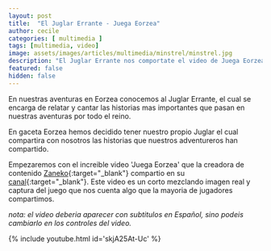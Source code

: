 ```yaml
---
layout: post
title:  "El Juglar Errante - Juega Eorzea"
author: cecile
categories: [ multimedia ]
tags: [multimedia, video]
image: assets/images/articles/multimedia/minstrel/minstrel.jpg
description: "El Juglar Errante nos comportate el video de Juega Eorzea."
featured: false
hidden: false
---
```

En nuestras aventuras en Eorzea conocemos al Juglar Errante, el cual se encarga de relatar y cantar las historias mas importantes que pasan en nuestras aventuras por todo el reino. 

En gaceta Eorzea hemos decidido tener nuestro propio Juglar el cual compartira con nosotros las historias que nuestros adventureros han compartido.

Empezaremos con el increible  video 'Juega Eorzea' que la creadora de contenido [Zaneko](https://twitter.com/zanekonpu){:target="_blank"} compartio en su [canal](https://www.youtube.com/c/ZANEKONPU/featured){:target="_blank"}. Este video es un corto mezclando imagen real y captura del juego que nos cuenta algo que la mayoria de jugadores compartimos.

*nota: el video deberia aparecer con subtitulos en Español, sino podeis cambiarlo en los controles del video.*

{% include youtube.html id='skjA25At-Uc' %}

